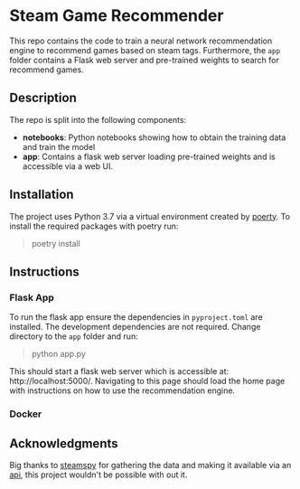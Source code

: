 # Steam Game Recommender

This repo contains the code to train a neural network recommendation engine to recommend games based on steam tags. Furthermore, the `app` folder contains a Flask web server and pre-trained weights to search for recommend games.
## Description

The repo is split into the following components:

- **notebooks**: Python notebooks showing how to obtain the training data and train the model
- **app**: Contains a flask web server loading pre-trained weights and is accessible via a web UI.

## Installation

The project uses Python 3.7 via a virtual environment created by [poerty]( https://github.com/python-poetry/poetry).
To install the required packages with poetry run:

> poetry install

## Instructions

### Flask App
To run the flask app ensure the dependencies in `pyproject.toml` are installed. The development dependencies are not
required. Change directory to the `app` folder and run:

> python app.py

This should start a flask web server which is accessible at: http://localhost:5000/. Navigating to this page should
load the home page with instructions on how to use the recommendation engine.

### Docker

## Acknowledgments
Big thanks to [steamspy](https://steamspy.com/about) for gathering the data and making it available via an 
[api](https://steamspy.com/api.php), this project wouldn't be possible with out it.



